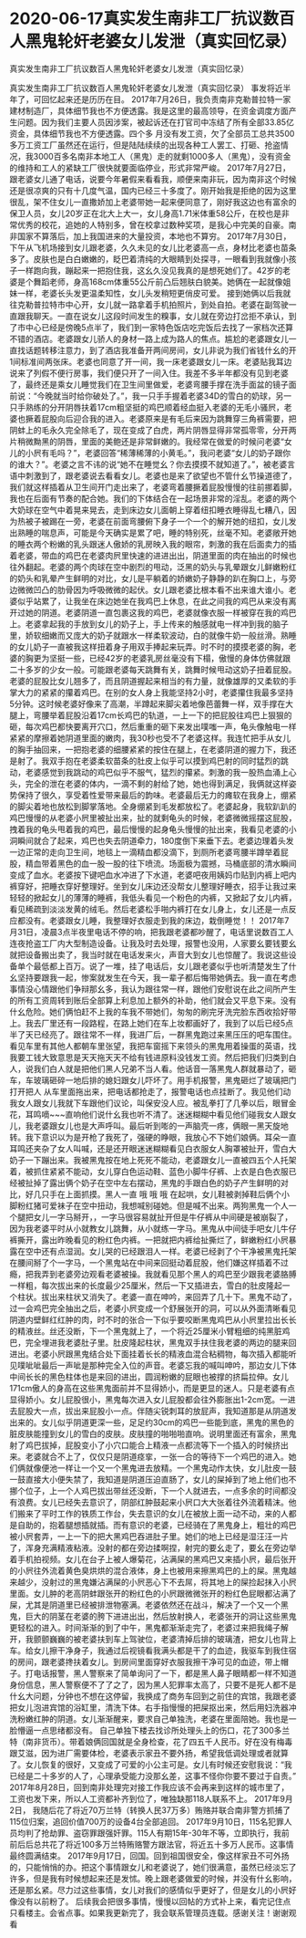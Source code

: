 # 2020-06-17真实发生南非工厂抗议数百人黑鬼轮奸老婆女儿发泄（真实回忆录）



真实发生南非工厂抗议数百人黑鬼轮奸老婆女儿发泄（真实回忆录）



真实发生南非工厂抗议数百人黑鬼轮奸老婆女儿发泄（真实回忆录）    事发将近半年了，可回忆起来还是历历在目。    2017年7月26日，我负责南非克勒普拉特一家建材制造厂，具体细节我也不方便透露。我是这里的最高领导，在资金调度方面产生问题。因为我们主要人员因涉案，被起诉还在打官司中冻结了所有全部33.85亿资金，具体细节我也不方便透露。四个多 月没有发工资，欠了全部员工总共3500多万工资工厂虽然还在运行，但是陆陆续续的出现各种工人罢工、打砸、抢盗情况，我3000百多名南非本地工人（黑鬼）走的就剩1000多人（黑鬼），没有资金的维持和工人的紧缺工厂很快就要面临停业，形式非常严峻。    2017年7月27日，跟老婆女儿通了电话，说要今年暑假来看看我，顺便来南非玩，因为南非这个时候还是很凉爽的只有十几度气温，国内已经三十多度了。刚开始我是拒绝的因为这里很乱，架不住女儿一直撒娇加上老婆带她一起来便同意了，刚好我这边也有富余的保卫人员，女儿20岁正在北大上大一，女儿身高1.71米体重58公斤，在校也是非常优秀的校花，追她的人特别多，曾在校拿过数种奖项，是我心中完美的自豪。南非国家不算落后，加上我国进来的大量投资，本地也不算穷。   2017年7月30日，下午从飞机场接到女儿跟老婆，久久未见的女儿比老婆高一点，身材比老婆也苗条多了。皮肤也是白白嫩嫩的，眨巴着清纯的大眼睛到处探寻，一眼看到我就像小孩子一样跑向我，蹦起来一把抱住我，这幺久没见我真的是想死她们了。42岁的老婆是个舞蹈老师，身高168cm体重55公斤前凸后翘肤白貌美。她俩在一起就像姐妹一样，老婆长头发更温柔知性，女儿头发稍短更俏皮可爱。   接到她俩以后我就往克勒普拉特市中心开，女儿就一路拿着手机拍照片，到处自拍。老婆在副驾驶一直跟我聊天。一直在说女儿这段时间发生的糗事，女儿就在旁边打岔拒不承认，到了市中心已经是傍晚5点半了，我们到一家特色饭店吃完饭后去找了一家档次还算不错的酒店。老婆跟女儿骄人的身材一路上成为路人的焦点。尴尬的老婆跟女儿一直找话题转移注意力，到了酒店我准备开两间房间，女儿非说为我们省钱什幺的开1间标准间两张床。老婆也同意了开一间，我一床老婆跟女儿一床。老婆贴我耳边说来了列假不便行房事，我们便只开了一间入住。我差不多半年都没有见到老婆了，最终还是乘女儿睡觉我们在卫生间里做爱，老婆弯腰手撑在洗手面盆的镜子面前说：“今晚就当时给你破处了。”，我一只手手握着老婆34D的雪白的奶球，另一只手熟练的分开阴唇扶着17cm粗坚挺的鸡巴顺着经血挺入老婆的无毛小骚屄，老婆也撅着屁股向后迎合我的进入。老婆原来是有毛后来因为跳舞穿三角裤需要，把阴蚌上的毛永久完全除毛了，现在变成了白虎，两片阴唇显得非常孤零零，分开两片稍微黝黑的阴唇，里面的美鲍还是非常鲜嫩的。我经常在做爱的时候问老婆“女儿的小屄有毛吗？”，老婆回答“稀薄稀薄的小黄毛。”，我问老婆“女儿的奶子跟你的谁大？”。老婆之言不讳的说“她不在睡觉幺？你去摸摸不就知道了。”，被老婆言语中刺激到了，跟老婆说去看看女儿。老婆也是来了欲望也不管什幺节操道德了，我们就这样插着从卫生间开门走出来了，老婆弯着腰撅着屁股慢慢的往前挪着脚，我也在后面有节奏的配合她。我们的下体结合在一起场景非常的淫乱。老婆的两个大奶球在空气中着晃来晃去，走到床边女儿面朝上穿着纽扣睡衣睡得乱七糟八，因为热被子被踢在一旁，老婆在前面弯腰俯下身子一个一个的解开她的纽扣，女儿发出熟睡的喘息声，可能是今天确实是累了吧，睡的特别死，丝毫不知。老婆敞开她的睡衣两个粉嫩的乳头跟迷人傲娇的乳房映入我的眼帘，刺激的我在后面卖力的插着老婆，带血的鸡巴在老婆肉屄里快速的进进出出，阴道里面的肉在抽出的时候也往外翻起。老婆的两个肉球在空中剧烈的甩动，泛黑的奶头与乳晕跟女儿鲜嫩粉红的奶头和乳晕产生鲜明的对比，女儿是平躺着的娇嫩奶子静静的趴在胸口上，与旁边微微凹凸的肋骨因为呼吸微微的起伏。女儿跟老婆比根本看不出来谁大谁小。老婆似乎站累了，让我坐在床边她坐在我鸡巴上休息，在此之间我的鸡巴从来没有离开过她的阴道。老婆阴道一直包裹这我的鸡巴，老婆就像衣服一样被穿在我的鸡巴上。老婆拿起我的手放到女儿的奶子上，手上传来的触感就电一样冲到我的脑子里，娇软细嫩而又庞大的奶子就跟水一样柔软波动，白的就像牛奶一般丝滑。熟睡的女儿奶子一直被我这样扭着身子用双手捧起来玩弄。时不时的摸摸老婆的胸，老婆的胸更为坚挺一些，已经42岁的老婆乳房丝毫没有下榻，傲慢的身体仿佛就跟二十多岁的少女一般。可能跟老婆每天跳舞有关，跳舞时候甩动这奶子扭着屁股。老婆的屁股比女儿翘多了，而且阴道握起来相当的有力量，就像雄厚的又柔软的手掌大力的紧紧的攥着鸡巴。在别的女人身上我能坚持2小时，老婆攥住我最多坚持5分钟。这时候老婆好像来了高潮，半蹲起来脚尖着地像芭蕾舞一样，双手撑在大腿上，弯腰举着屁股沿着17cm长鸡巴的轨道，一上一下的把屁股往鸡巴上狠狠的砸，每次鸡巴都快要离开穴口，然后重重的砸下来发出噗嗤一声，龟头像触电一样紧紧的摩擦着她阴道里面的嫩肉，我30秒也受不了老婆这样。我连忙把手从女儿的胸手抽回来，一把抱老婆的细腰紧紧的按住在腿上，在老婆阴道的握力下，我还是射了。我双手抱在老婆柔软苗条的肚皮上似乎可以摸到鸡巴射的同时猛烈的跳动，老婆感觉到我跳动的鸡巴似乎不服气，猛烈的攥紧。刺激的我一股热血涌上心头，完全的泄在老婆的体内，一滴不剩的射给了她，她也得到满足，我俩就这样姿势保持了很久，享受着性爱带来最后的韵味。老婆最后无力的瘫软在我身上，绷紧的脚尖着地也放松到脚掌落地。全身绷紧到毛发都放松了。老婆起身，我软趴趴的鸡巴慢慢的从老婆小屄里被扯出来，扯的就剩龟头的时候，老婆微微摇摆这屁股，拽着我的龟头甩着我的鸡巴，最后慢慢的起身龟头慢慢的扯出来，我看见老婆的小洞瞬间就合了起来，鸡巴也失去阴道牵力，180度倒下来垂下去。老婆边理着头发一边正常的走向卫生间，地毯上一滴精血都没滴下，到厕所老婆弯腰半蹲举着屁股，精血带着黑色的血一股一股的往下喷流。场面极为震撼，马桶底部的清水瞬间变成了血水。老婆按下键吧血水冲进了下水道，老婆吧夜用姨妈巾贴到内裤上吧内裤穿好，把睡衣穿好整理好。坐到女儿床边还没帮女儿整理好睡衣，招手让我过来轻轻的掀起女儿的薄薄的睡裤，我低头看见一个粉色的内裤，又掀起了女儿内裤，看见稀疏到淡淡发黄的绒毛。然后老婆松手啪内裤打在女儿身上，女儿还是一点反应都没有。老婆跟女儿睡，我整理好衣服走到我的床边，栽倒睡觉！！    2017年7月31日，凌晨3点半夜里电话不停的响，把我跟老婆都吵醒了，电话里说数百工人连夜抢盗工厂内大型制造设备。让我及时去处理，报警也没用，人家要幺要钱要幺就把设备搬出卖了，我当时就在电话发来火，声音大到女儿也惊醒了。我说这些设备单个最低都上百万。说了一堆，挂了电话后，女儿跟老婆似乎也听清楚发生了什幺坚持要跟我一起，惨案就发生在今天，我一辈子都后悔带她俩去。我一直在考虑事情没心情跟他们争辩那幺多，我认为跟往常一样，跟他们安慰说在此之间所产生的所有工资周转到账后全部算上利息加上额外的补助，他们就会又平息下来。没有什幺危险。她们俩怕赶不上我的车我不带她们，匆匆的刷完牙洗完脸东西收拾好带上。我去厂里还有一段路程，在路上她们在车上妆都画好了，我到了以后已经5点半了天已经亮了。跟往常不一样，我进厂后，一群黑鬼跑过来黑压压的吧车围住。看见车里有其他人都朝车里张望，我把车窗摇下来领头的黑鬼用着操蛋的英语，找我要工钱大致意思是天天拖天天不给有钱进原料没钱发工资。然后把我们归类到白人，说我们白人就是把他们黑人兄弟不当人看。他话音一落黑鬼人群就暴动了，砸车，车玻璃砸碎一地后排的媳妇跟女儿吓坏了。用手机报警，黑鬼砸烂了玻璃把门打开把人 从车里面拖出来，把电话都抢走了，报警电话也点挂断了。我见他们动我女人跟女儿我就下车跟他们议论，叫保安没人应。被乱拳打了几拳以后，眼冒金花，耳鸣嘀~~~直响他们说什幺我也听不清了。迷迷糊糊中看见他们碰我女人跟女儿，我老婆跟女儿也是大声呼叫。最后听到嘭的一声脑壳一疼，俩眼一黑天旋地转。我下意识以为是开枪了我死了，强硬的睁眼，我放心不下她们娘俩。耳朵一直耳鸣还夹杂了女人叫喊，还是还开眼迷迷糊糊看见白衣服女人胸罩被扯开，雪白大奶子一下蹦出来。我被黑鬼按在地上死死不能动，老婆跟女儿一直被四五个人托架着，被抓住紧紧不能动，女儿穿白色运动鞋、蓝色小脚牛仔裤、上衣是白色衣服已经被扯掉了露出俩个奶子在空中左右摆动，黑鬼的手跟白色的奶子产生鲜明的对比，好几只手在上面抓摸。黑人一直 哦 哦 哦 在起哄，女儿鞋被剥掉鞋后俩个小脚粉红猪可爱袜子在空中扭动，我想喊别碰她。但是喊不出来。两狗黑鬼一个人一个腿把女儿一字马掰开，，一字马很容易就扯开但是牛仔裤从中间硬是被崩裂了，因为我老婆平时从小就教女儿跳舞，从小就练一字马。黑鬼从中间徒手吧女儿牛仔裤撕开，露出昨晚看见的粉红色内裤。一把就把内裤给扯撕烂了，鲜嫩粉红小屄暴露在空中还有点湿润。女儿哭的已经跟泪人一样。老婆已经剥了个干净被黑鬼托架在腰间掰了个一字马，一个黑鬼站在中间来回挺动着屁股，他们嫌这样插着不过瘾，把我弄到老婆旁边观看老婆被操。我就看见那个黑人的鸡巴至少跟我老婆胳膊一样粗，每次拔出来的长度最少25厘米，然后一下又插进去，雪白的肚皮隆起一个柱状。拔出来柱状又消失了。老婆一直在呻吟，来回弄了几十下。黑鬼不动了，过一会鸡巴完全抽出之后，老婆小屄变成一个舒展张开的洞，可以从外面清晰看见阴道内壁鲜红红肿的肉，时不时的张合一下似乎要咬断黑鬼鸡巴从小屄里拉出长长的精液丝。丝还没断，下一个黑鬼就上了，一个将近25厘米小臂粗细的纯黑脏鸡巴，完全埋进我老婆肚子里。肚皮隆起柱状，黑鬼双手扶住我老婆的两边的腿来回进出。老婆小屄跟黑鬼结合处下面挂着长长的精液血混合粘稠物，每次插入都能听见噗呲呲最后一声呲是那种完全入位的声音。老婆忘我的喊叫呻吟，那边女儿下体中间长长的黑色柱体也是来回的进出，圆润粉嫩的屁眼也被撑的挤扁拉伸。女儿171cm傲人的身高在这些黑鬼面前并不显得娇小，而是更显的迷人。只是老婆有点显得娇小。女儿屁股很小，黑鬼每次进入女儿屁股都会往外膨胀出1-2cm宽。一进去屁股大一点，拔出来屁股小一点。伴随尖锐刺耳的放屁声，我知道那是从阴道发出来的。女儿似乎阴道更深一些，足足约30cm的鸡巴一些能到底，黑鬼的黑色的脏皮肤能撞到女儿的雪白的皮肤。皮肤撞的啪啪啪直响。说明里面还有富余，黑鬼射了鸡巴拔掉，屁股变小了小穴口能合上精液一点都流等下一个插入的时候挤出来。老婆就合不上了，仅仅只是阴道痉挛，一张一合的等待下一个鸡巴的进入。她们俩就像便池一样让一个又一个黑鬼进去放精。一个黑鬼动作太快，女儿肚皮一鼓一鼓直接大小便失禁了，我知道是阴道压迫直肠了，女儿的屎掉到了地上他们也不挪个位子，上一个人鸡巴拔出带丝还没断，下一个人就进去，一点多余的时间都没有浪费。女儿已经失去意识了，阴部红肿鼓起来小屄口大大张着往外流着精沫。他们搬来了平时工作的铁质工作台，失去意识的女儿在被放上面一动不动，来的人都是自助的，抱着腿想插就插。而有意识的老婆，已经骑在了黑鬼身上，粗壮的鸡巴被小屄套弄，一上一下的把大黑鸡巴吞进肚子里。她们的地上已经是湿汪汪一片了，浑身充满精液粘液。没射的都在旁边揉啊捏，射完的要幺走了，要幺在旁边举着手机拍视频。女儿在台子上被人爆菊花，沾满屎的黑鸡巴又来插小屄，最后张开的小屄往外流着黄色臭烘烘的混合液体，身上也被用来擦黑鸡巴的上的屎。黑鬼越来越少，没射过的黑鬼嫌沾满屎的小屄恶心下不去屌，将其地上的屎捡起抹入小屄里面。女儿肿的老高阴蚌跟张开的粉红色的小屄跟微微张开的粉红色屁眼都沾满了屎，尤其是阴道里已经被排泄物塞满。老婆依然还在战斗，解决了一个又一个黑鬼，巨大的阴茎在老婆的胯下进进出出，然后放射换人，老婆张开的洞让这些黑鬼更轻松的进入。时间渐渐的到了中午，黑鬼都渐渐走完了，老婆过来把我绳子解开，我颤颤巍巍的被老婆扶到车上驾驶位，老婆清掉后排的玻璃渣，把女儿也背上车。给女儿擦干净身子，我通过后视镜看我满头都是干了的血迹，我驱车到我住宿的房间，跟老婆搀扶着女儿。到房间里面穿好衣服我擦干净可见的血迹，带上帽子。打电话报警，黑人警察来了简单询问了一下，都是黑人鼻子眼睛都一样不知道身份信息，黑人警察便不了了之了，因为黑人犯罪率太高了，只要不是死人都不是什幺大问题，分钟也不想在这停留，我换成了商务车回到之前住的宾馆，我跟老婆把女儿泡进宾馆的浴缸里，清洗下体。右手指慢慢的把屎抠出来，然后用妇洗器冲洗粉嫩红肿的阴道。女儿渐渐醒来，要求自己单独洗，老婆在里面陪她。我也是一脸懵逼一点思绪都没有。   自己单独下楼去找诊所处理头上的伤口，花了300多兰特（南非货币）。带着娘俩回国就是全身检查，花了四五千人民币。好在没有梅毒跟艾滋，因为进厂需要体检，老婆表示家丑不要外扬，希望我低调处理或者就算了。女儿恢复的很好，又变成了可爱的小公主可是。女儿有时候还安慰我说：“我已经是二十多岁的人了，心理承受能力没那幺差，这事不怪你你要不要过于自责。”    2017年8月28日，回到南非处理完对接工作我应该不会再来到这样的城市里了，工资也发下来，所以人工资都补齐到位了，唯独缺那118人联系不上。     2017年9月2日， 我随后花了将近70万兰特（转换人民37万多）贿赂并联合南非警方抓捕了115位归案，追回价值700万的设备4台全部追回。     2017年9月10日，115名犯罪人员均判了抢劫罪、盗窃罪跟强奸罪。115人有期15年-30年不等，立即执行，我前前后后总共花了将近100多万兰特贿赂警方跟法官，将近五十多万人民币。这事情最终圆满结束。    2017年9月17日，回国。回到祖国很安全，像这样家丑不可外扬的，只能悄悄的办。把这个事情跟女儿和老婆说了，她们很满意，虽然已经淡忘了许多，但是我有时候想起来还是发怵。晚上跟老婆做爱的时候，并没有什幺影响，还是那幺紧。尽力过这些事情，女儿对我们的感情似乎更好了，但是女儿的小屄好像没有以前粉了。    后续我会把很多事情，慢慢以回帖的方式补上来，看完记住点只看楼主。会省点事。如果我更新完了，我会联系管理员连载。感谢关注！谢谢观看


